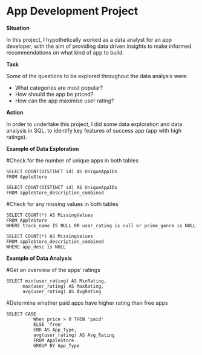# App Development Project



**Situation**

In this project, I hypothetically worked as a data analyst for an app developer, with the aim of providing data driven insights to make informed recommendations on what kind of app to build. 



**Task** 

Some of the questions to be explored throughout the data analysis were: 

- What categories are most popular?
- How should the app be priced? 
- How can the app maximise user rating? 




**Action** 

In order to undertake this project, I did some data exploration and data analysis in SQL, to identify key features of success app (app with high ratings). 




**Example of Data Exploration**


#Check for the number of unique apps in both tables 

 ```
SELECT COUNT(DISTINCT id) AS UniqueAppIDs 
FROM AppleStore

SELECT COUNT(DISTINCT id) AS UniqueAppIDs 
FROM appleStore_description_combined
 ```


#Check for any missing values in both tables 

 ```
SELECT COUNT(*) AS MissingValues 
FROM AppleStore
WHERE track_name IS NULL OR user_rating is null or prime_genre is NULL

SELECT COUNT(*) AS MissingValues 
FROM appleStore_description_combined
WHERE app_desc is NULL

 ```




**Example of Data Analysis**


#Get an overview of the apps' ratings 


 ```
SELECT min(user_rating) AS MinRating,
       max(user_rating) AS MaxRating,
       avg(user_rating) AS AvgRating 
 ```



#Determine whether paid apps have higher rating than free apps 

 ```
SELECT CASE
           When price > 0 THEN 'paid'
           ELSE 'free' 
           END AS App_Type,
           avg(user_rating) AS Avg_Rating 
           FROM AppleStore
           GROUP BY App_Type 
 ```
